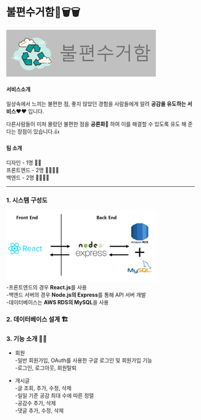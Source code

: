 불편수거함🤔🗑🗑
===

<img src="readme_Img/commain_log.png" width="400px"></img>

#### 서비스소개

일상속에서 느끼는 불편한 점, 좋지 않았던 경험을 사람들에게 알려 **공감을 유도하는 서비스**❤❤ 입니다.

다른사람들이 미처 몰랐던 불편한 점을 **공론화**📢 하여 이를 해결할 수 있도록 유도 해 준다는 장점이 있습니다.👍

#### 팀 소개
디자인 - 1명 👩‍🎨     
프론트엔드 - 2명 👨‍💻👨‍💻  
백엔드 - 2명 👩‍💻👨‍💻     

----

### 1. 시스템 구성도
<img src="readme_Img/시스템구성도.PNG" width="400px"></img>   
-프론트엔드의 경우 **React.js**를 사용   
-백엔드 서버의 경우 **Node.js의 Express**를 통해 API 서버 개발   
-데이터베이스는 **AWS RDS의 MySQL**을 사용   

### 2. 데이터베이스 설계 🏗


### 3. 기능 소개  🎊🎊
* 회원   
-일반 회원가입, OAuth를 사용한 구글 로그인 및 회원가입 기능    
-로그인, 로그아웃, 회원탈퇴   

* 개시글   
-글 조회, 추가, 수정, 삭제      
-일일 기준 공감 최대 수에 따른 정렬      
-공감수 추가, 삭제   
-댓글 추가, 수정, 삭제   
